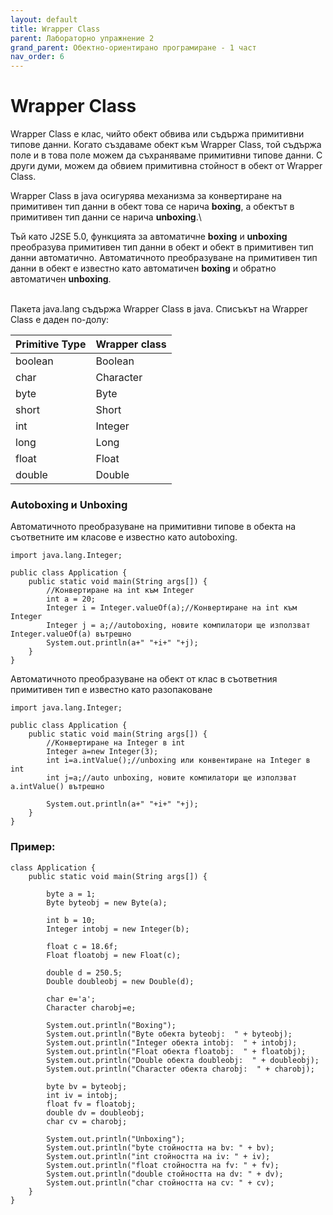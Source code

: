```yaml
---
layout: default
title: Wrapper Class
parent: Лабораторно упражнение 2
grand_parent: Обектно-ориентирано програмиране - 1 част
nav_order: 6
---
```

# Wrapper Class

Wrapper Class е клас, чийто обект обвива или съдържа примитивни типове данни. Когато създаваме обект към Wrapper Class, той съдържа поле и в това поле можем да съхраняваме примитивни типове данни. С други думи, можем да обвием примитивна стойност в обект от Wrapper Class.

Wrapper Class в java осигурява механизма за конвертиране на примитивен тип данни в обект това се нарича **boxing**, а обектът в примитивен тип данни се нарича **unboxing**.\


Тъй като J2SE 5.0, функцията за автоматичне **boxing** и **unboxing** преобразува примитивен тип данни в обект и обект в примитивен тип данни автоматично. Автоматичното преобразуване на примитивен тип данни в обект е известно като автоматичен **boxing** и обратно автоматичен **unboxing**.

\
Пакета java.lang съдържа Wrapper Class в java. Списъкът на Wrapper Class е даден по-долу:

| Primitive Type | Wrapper class |
| -------------- | ------------- |
| boolean        | Boolean       |
| char           | Character     |
| byte           | Byte          |
| short          | Short         |
| int            | Integer       |
| long           | Long          |
| float          | Float         |
| double         | Double        |

### Autoboxing и Unboxing

Автоматичното преобразуване на примитивни типове в обекта на съответните им класове е известно като autoboxing.

```
import java.lang.Integer;
 
public class Application {                                                                                                     
    public static void main(String args[]) { 
        //Конвертиране на int към Integer 
        int a = 20; 
        Integer i = Integer.valueOf(a);//Конвертиране на int към Integer 
        Integer j = a;//autoboxing, новите компилатори ще използват Integer.valueOf(a) вътрешно
        System.out.println(a+" "+i+" "+j);
    }
}
```

Автоматичното преобразуване на обект от клас в съответния примитивен тип е известно като разопаковане

```
import java.lang.Integer;
 
public class Application {   
    public static void main(String args[]) {   
        //Конвертиране на Integer в int   
        Integer a=new Integer(3);   
        int i=a.intValue();//unboxing или конвентиране на Integer в int 
        int j=a;//auto unboxing, новите компилатори ще използват a.intValue() вътрешно   
     
        System.out.println(a+" "+i+" "+j);   
    }
}
```

### Пример:

```
class Application {
    public static void main(String args[]) {
    
        byte a = 1;
        Byte byteobj = new Byte(a);
 
        int b = 10;
        Integer intobj = new Integer(b);
 
        float c = 18.6f;
        Float floatobj = new Float(c);
 
        double d = 250.5;
        Double doubleobj = new Double(d);

        char e='a';
        Character charobj=e;
 
        System.out.println("Boxing");
        System.out.println("Byte обекта byteobj:  " + byteobj);
        System.out.println("Integer обекта intobj:  " + intobj);
        System.out.println("Float обекта floatobj:  " + floatobj);
        System.out.println("Double обекта doubleobj:  " + doubleobj);
        System.out.println("Character обекта charobj:  " + charobj);
 
        byte bv = byteobj;
        int iv = intobj;
        float fv = floatobj;
        double dv = doubleobj;
        char cv = charobj;
 
        System.out.println("Unboxing");
        System.out.println("byte стойността на bv: " + bv);
        System.out.println("int стойността на iv: " + iv);
        System.out.println("float стойността на fv: " + fv);
        System.out.println("double стойността на dv: " + dv);
        System.out.println("char стойността на cv: " + cv);
    }
}

```
